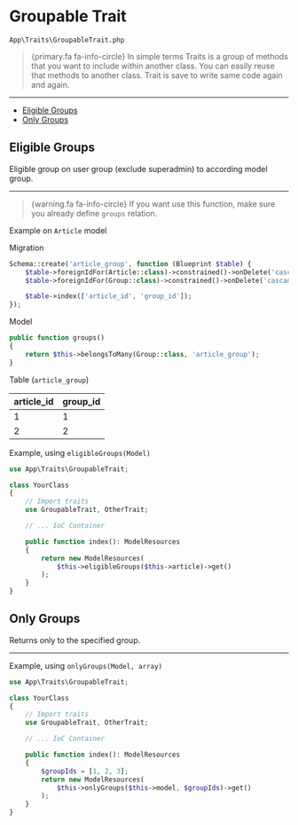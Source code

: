 # Groupable Trait

`App\Traits\GroupableTrait.php`

> {primary.fa fa-info-circle} In simple terms Traits is a group of methods that you want to include within another class. You can easily reuse that methods to another class. Trait is save to write same code again and again.

---

- [Eligible Groups](#eligible-groups)
- [Only Groups](#only-groups)

<a name="eligible-groups"></a>

## Eligible Groups

Eligible group on user group (exclude superadmin) to according model group.

---

> {warning.fa fa-info-circle} If you want use this function, make sure you already define `groups` relation.

Example on `Article` model

Migration
```php
Schema::create('article_group', function (Blueprint $table) {
    $table->foreignIdFor(Article::class)->constrained()->onDelete('cascade');
    $table->foreignIdFor(Group::class)->constrained()->onDelete('cascade');

    $table->index(['article_id', 'group_id']);
});
```

Model
```php
public function groups()
{
    return $this->belongsToMany(Group::class, 'article_group');
}
```

Table (`article_group`)

article_id | group_id |
:-         | :-       |
1          | 1        |
2          | 2        |

Example, using `eligibleGroups(Model)`

```php
use App\Traits\GroupableTrait;

class YourClass
{
    // Import traits
    use GroupableTrait, OtherTrait;

    // ... IoC Container

    public function index(): ModelResources
    {
        return new ModelResources(
            $this->eligibleGroups($this->article)->get()
        );
    }
}
```

<a name="only-groups"></a>

## Only Groups

Returns only to the specified group.

---

Example, using `onlyGroups(Model, array)`

```php
use App\Traits\GroupableTrait;

class YourClass
{
    // Import traits
    use GroupableTrait, OtherTrait;

    // ... IoC Container

    public function index(): ModelResources
    {
        $groupIds = [1, 2, 3];
        return new ModelResources(
            $this->onlyGroups($this->model, $groupIds)->get()
        );
    }
}
```